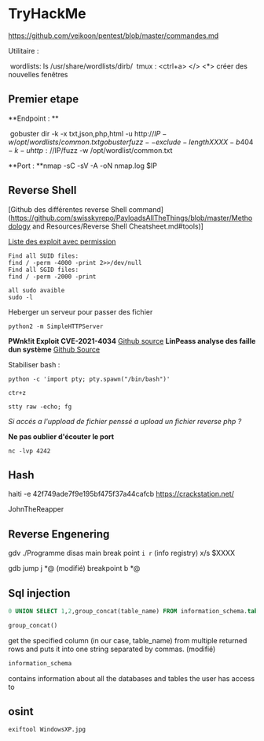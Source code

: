 # TryHackMe



https://github.com/veikoon/pentest/blob/master/commandes.md

Utilitaire :

​	wordlists: ls /usr/share/wordlists/dirb/
​	tmux : <ctrl+a> </> <*>  créer des nouvelles fenêtres

## Premier etape

**Endpoint : ** 

​					gobuster dir -k -x txt,json,php,html -u http://$IP -w /opt/wordlists/common.txt
​					gobuster fuzz --exclude-length XXXX -b 404 -k -u http://$IP/fuzz -w /opt/wordlist/common.txt

**Port : **nmap -sC -sV -A -oN nmap.log $IP

## Reverse Shell

[Github des différentes reverse Shell command](https://github.com/swisskyrepo/PayloadsAllTheThings/blob/master/Methodology and Resources/Reverse Shell Cheatsheet.md#tools)]

[Liste des exploit avec permission](https://gtfobins.github.io/)

```
Find all SUID files:
find / -perm -4000 -print 2>>/dev/null
Find all SGID files:
find / -perm -2000 -print 
```



```
all sudo avaible
sudo -l
```



Heberger un serveur pour passer des fichier

```
python2 -m SimpleHTTPServer
```



**PWnk!it    Exploit CVE-2021-4034**  [Github  source](https://github.com/ly4k/PwnKit)
**LinPeass analyse des faille dun système** [Github Source](https://github.com/carlospolop/PEASS-ng/tree/master/linPEAS)



Stabiliser bash :

```
python -c 'import pty; pty.spawn("/bin/bash")'

ctr+z

stty raw -echo; fg
```



*Si accés a l'uppload de fichier penssé a upload un fichier reverse php ?*

**Ne pas oublier d'écouter le port**

```
nc -lvp 4242
```



## Hash

haiti -e 42f749ade7f9e195bf475f37a44cafcb
https://crackstation.net/

JohnTheReapper

## Reverse Engenering

gdv ./Programme
disas main
break point
`i r` (info registry)
x/s $XXXX



gdb
jump j *@ (modifié)
breakpoint b *@

## Sql injection

```sql
0 UNION SELECT 1,2,group_concat(table_name) FROM information_schema.tables WHERE table_schema = 'sqli_one'
```

```sql
group_concat()
```

get the specified column (in our case, table_name) from multiple returned rows and puts it into one string separated by commas. (modifié)

```sql
information_schema
```

contains information about all the databases and tables the user has access to


## osint 

```bash
exiftool WindowsXP.jpg  
```
